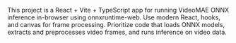 <!-- Use this file to provide workspace-specific custom instructions to Copilot. For more details, visit https://code.visualstudio.com/docs/copilot/copilot-customization#_use-a-githubcopilotinstructionsmd-file -->

This project is a React + Vite + TypeScript app for running VideoMAE ONNX inference in-browser using onnxruntime-web. Use modern React, hooks, and canvas for frame processing. Prioritize code that loads ONNX models, extracts and preprocesses video frames, and runs inference on video data.
